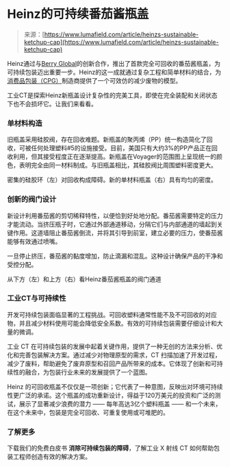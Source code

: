 <!--yml

category: 未分类

date: 2024-05-29 13:29:30

-->

# Heinz的可持续番茄酱瓶盖

> 来源：[https://www.lumafield.com/article/heinzs-sustainable-ketchup-cap](https://www.lumafield.com/article/heinzs-sustainable-ketchup-cap)

Heinz通过与[Berry Global](https://www.berryglobal.com/en/news/articles/kraft-heinz-introduces-first-fully-recyclable-ketchup-cap-with-help-from-berry-global)的创新合作，推出了首款完全可回收的番茄酱瓶盖，为可持续包装迈出重要一步。Heinz的这一成就通过复杂工程和简单材料的结合，为[消费品包装（CPG）](https://www.lumafield.com/industries/consumer-packaged-goods-cpg)制造商提供了一个可效仿的减少废物的模型。

工业CT是探索Heinz新瓶盖设计复杂性的完美工具，即使在完全装配和关闭状态下也不会损坏它。让我们来看看。

### 单材料构造

旧瓶盖采用硅胶阀，存在回收难题。新瓶盖的聚丙烯（PP）统一构造简化了回收，可被任何处理塑料#5的设施接受。目前，美国只有大约3%的PP产品正在回收利用，但其接受程度正在逐渐提高。新瓶盖在Voyager的范围图上呈现统一的颜色，表明完全由同一材料制成。与旧瓶盖相比，其硅胶阀比周围塑料密度更大。

密集的硅胶环（左）对回收构成障碍。新的单材料瓶盖（右）具有均匀的密度。

### 创新的阀门设计

新设计利用番茄酱的剪切稀释特性，以便恰到好处地分配。番茄酱需要特定的压力才能流动。当挤压瓶子时，它通过外部通道移动，分隔它们与内部通道的墙起到关键作用。这道墙阻止番茄酱倒流，并将其引导到前室，建立必要的压力，使番茄酱能够有效通过喷嘴。

一旦停止挤压，番茄酱的黏度增加，防止滴漏和混乱。这种设计确保产品的干净和受控分配。

从下方（左）和上方（右）看Heinz番茄酱瓶盖的阀门通道

### 工业CT与可持续性

开发可持续包装面临显著的工程挑战。可回收塑料通常性能不及不可回收的对应物，并且减少材料使用可能会降低安全系数。有效的可持续包装需要仔细设计和大量的微调。

工业 CT 在可持续包装的发展中起着关键作用，提供了一种无创的方法来分析、优化和完善包装解决方案。通过减少对物理原型的需求，CT 扫描加速了开发过程，减少了废料，帮助避免了废弃原型和召回产品所带来的成本。它体现了创新和可持续性的融合，为包装行业未来的发展提供了一个蓝图。

Heinz 的可回收瓶盖不仅仅是一项创新；它代表了一种意图，反映出对环境可持续性更广泛的承诺。这个瓶盖的成功重新设计，得益于120万美元的投资和广泛的测试，展示了显著减少浪费的潜力 —— 每年高达3亿个塑料瓶盖 —— 和一个未来，在这个未来中，包装是完全可回收、可重复使用或可堆肥的。

### 了解更多

下载我们的免费白皮书 **消除可持续包装的障碍**，了解工业 X 射线 CT 如何帮助包装工程师创造有效的解决方案。
